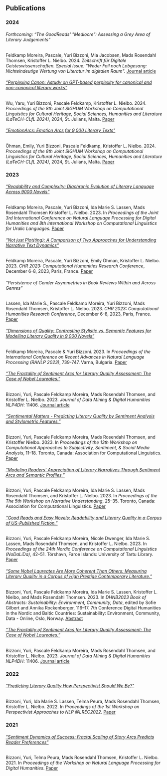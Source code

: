 ## Publications

<!----- 2024 ------------------------------------------------------------------------------------>
### 2024

###### Forthcoming: “The GoodReads' "Mediocre": Assessing a Grey Area of Literary Judgements”
Feldkamp Moreira, Pascale, Yuri Bizzoni, Mia Jacobsen, Mads Rosendahl Thomsen, Kristoffer L. Nielbo. 2024. 
_Zeitschrift für Digitale Geisteswissenschaften. Special Issue: "Weder Fail noch Lobgesang: Nichteindeutige Wertung von Literatur im digitalen Raum"._
[Journal article](https://zfdg.de/cfp-sonderband-2023)

###### [“Perplexing Canon: Astudy on GPT-based perplexity for canonical and non-canonical literary works”](https://aclanthology.org/2024.latechclfl-1.16.pdf)

Wu, Yaru, Yuri Bizzoni, Pascale Feldkamp, Kristoffer L. Nielbo. 2024. _Proceedings of the 8th Joint SIGHUM Workshop on Computational Linguistics for Cultural Heritage, Social Sciences, Humanities and Literature (LaTeCH-CLfL 2024)_, 2024, St. Julians, Malta. [Paper](https://aclanthology.org/2024.latechclfl-1.16.pdf)

###### ["EmotionArcs: Emotion Arcs for 9,000 Literary Texts"](https://aclanthology.org/2024.latechclfl-1.7.pdf)

Öhman, Emily, Yuri Bizzoni, Pascale Feldkamp, Kristoffer L. Nielbo. 2024. _Proceedings of the 8th Joint SIGHUM Workshop on Computational Linguistics for Cultural Heritage, Social Sciences, Humanities and Literature (LaTeCH-CLfL 2024)_, 2024, St. Julians, Malta. [Paper](https://aclanthology.org/2024.latechclfl-1.7.pdf)

### 2023

###### [“Readability and Complexity: Diachronic Evolution of Literary Language Across 9000 Novels”](https://aclanthology.org/2023.nlp4dh-1.27.pdf)

Feldkamp Moreira, Pascale, Yuri Bizzoni, Ida Marie S. Lassen, Mads Rosendahl Thomsen Kristoffer L. Nielbo. 2023. In _Proceedings of the Joint 3rd International Conference on Natural Language Processing for Digital Humanities and 8th International Workshop on Computational Linguistics for Uralic Languages._ [Paper](https://aclanthology.org/2023.nlp4dh-1.27.pdf)

###### [“Not just Plot(ting): A Comparison of Two Approaches for Understanding Narrative Text Dynamics”](https://ceur-ws.org/Vol-3558/paper1603.pdf)

Feldkamp Moreira, Pascale, Yuri Bizzoni, Emily Öhman, Kristoffer L. Nielbo. 2023. _CHR 2023: Computational Humanities Research Conference_, December 6-8, 2023, Paris, France. [Paper](https://ceur-ws.org/Vol-3558/paper1603.pdf)

###### “Persistence of Gender Asymmetries in Book Reviews Within and Across Genres”

Lassen, Ida Marie S., Pascale Feldkamp Moreira, Yuri Bizzoni, Mads Rosendahl Thomsen, Kristoffer L. Nielbo. 2023. _CHR 2023: Computational Humanities Research Conference_, December 6-8, 2023, Paris, France. [Paper](https://2023.computational-humanities-research.org)

###### [“Dimensions of Quality: Contrasting Stylistic vs. Semantic Features for Modelling Literary Quality in 9,000 Novels”](https://acl-bg.org/proceedings/2023/RANLP%202023/RANLP%202023%20Proceedings.pdf)

Feldkamp Moreira, Pascale & Yuri Bizzoni. 2023. In _Proceedings of the International Conference on Recent Advances in Natural Language Processing (RANLP 2023)_, 739-747. Varna, Bulgaria. [Paper](https://acl-bg.org/proceedings/2023/RANLP%202023/RANLP%202023%20Proceedings.pdf)

###### [“The Fractality of Sentiment Arcs for Literary Quality Assessment: The Case of Nobel Laureates.”](https://doi.org/10.46298/jdmdh.11406)

Bizzoni, Yuri, Pascale Feldkamp Moreira, Mads Rosendahl Thomsen, and Kristoffer L. Nielbo. 2023. _Journal of Data Mining & Digital Humanities NLP4DH_: 11406. [Journal article](https://doi.org/10.46298/jdmdh.11406)

###### [“Sentimental Matters - Predicting Literary Quality by Sentiment Analysis and Stylometric Features.”](https://aclanthology.org/2023.wassa-1.2)

Bizzoni, Yuri, Pascale Feldkamp Moreira, Mads Rosendahl Thomsen, and Kristoffer Nielbo. 2023. In _Proceedings of the 13th Workshop on Computational Approaches to Subjectivity, Sentiment, & Social Media Analysis_, 11–18. Toronto, Canada: Association for Computational Linguistics. [Paper](https://aclanthology.org/2023.wassa-1.2)

###### [“Modeling Readers’ Appreciation of Literary Narratives Through Sentiment Arcs and Semantic Profiles.”](https://doi.org/10.18653/v1/2023.wnu-1.5)

Bizzoni, Yuri, Pascale Feldkamp Moreira, Ida Marie S. Lassen, Mads Rosendahl Thomsen, and Kristoffer L. Nielbo. 2023. In _Proceedings of the The 5th Workshop on Narrative Understanding_, 25–35. Toronto, Canada: Association for Computational Linguistics. [Paper](https://doi.org/10.18653/v1/2023.wnu-1.5)

###### [“Good Reads and Easy Novels: Readability and Literary Quality in a Corpus of US-Published Fiction.”](https://aclanthology.org/2023.nodalida-1.5)

Bizzoni, Yuri, Pascale Feldkamp Moreira, Nicole Dwenger, Ida Marie S. Lassen, Mads Rosendahl Thomsen, and Kristoffer L. Nielbo. 2023. In _Proceedings of the 24th Nordic Conference on Computational Linguistics (NoDaLiDa)_, 42–51. Tórshavn, Faroe Islands: University of Tartu Library. [Paper](https://aclanthology.org/2023.nodalida-1.5)

###### [“Some Nobel Laureates Are More Coherent Than Others: Measuring Literary Quality in a Corpus of High Prestige Contemporary Literature.”](https://zenodo.org/record/7670464)

Bizzoni, Yuri, Pascale Feldkamp Moreira, Ida Marie S. Lassen, Kristoffer L. Nielbo, and Mads Rosendahl Thomsen. 2023. In _DHNB2023 Book of Abstracts: Sustainability: Environment, Community, Data_, edited by Sofie Gilbert and Annika Rockenberger, 116–17. 7th Conference Digital Humanities in the Nordic and Baltic Countries: Sustainability: Environment, Community, Data - Online, Oslo, Norway. [Abstract](https://zenodo.org/record/7670464)

###### [“The Fractality of Sentiment Arcs for Literary Quality Assessment: The Case of Nobel Laureates.”](https://doi.org/10.46298/jdmdh.11406)

Bizzoni, Yuri, Pascale Feldkamp Moreira, Mads Rosendahl Thomsen, and Kristoffer L. Nielbo. 2023. _Journal of Data Mining & Digital Humanities NLP4DH_: 11406. [Journal article](https://doi.org/10.46298/jdmdh.11406)

### 2022

###### ["Predicting Literary Quality How Perspectivist Should We Be?"](https://aclanthology.org/2022.nlperspectives-1.3.pdf)

Bizzoni, Yuri, Ida Marie S. Lassen, Telma Peura, Mads Rosendahl Thomsen, Kristoffer L. Nielbo. 2022. In _Proceedings of the 1st Workshop on Perspectivist Approaches to NLP @LREC2022_. [Paper](https://aclanthology.org/2022.nlperspectives-1.3.pdf)

### 2021

###### ["Sentiment Dynamics of Success: Fractal Scaling of Story Arcs Predicts Reader Preferences"](https://aclanthology.org/2021.nlp4dh-1.1.pdf)

Bizzoni, Yuri, Telma Peura, Mads Rosendahl Thomsen, Kristoffer L. Nielbo. 2021. In _Proceedings of the Workshop on Natural Language Processing for Digital Humanities_. [Paper](https://aclanthology.org/2021.nlp4dh-1.1.pdf)
